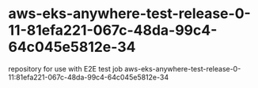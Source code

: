# aws-eks-anywhere-test-release-0-11-81efa221-067c-48da-99c4-64c045e5812e-34
repository for use with E2E test job aws-eks-anywhere-test-release-0-11:81efa221-067c-48da-99c4-64c045e5812e-34
